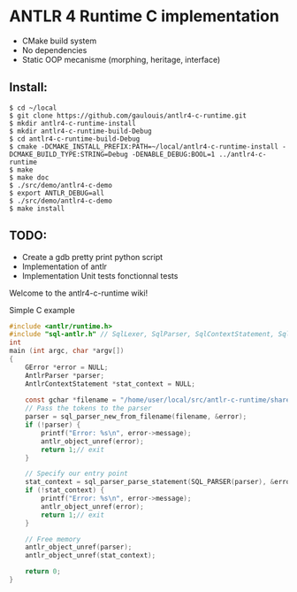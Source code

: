 # ANTLR 4 Runtime C implementation

+ CMake build system
+ No dependencies
+ Static OOP mecanisme (morphing, heritage, interface)

## Install:
```
$ cd ~/local
$ git clone https://github.com/gaulouis/antlr4-c-runtime.git
$ mkdir antlr4-c-runtime-install
$ mkdir antlr4-c-runtime-build-Debug
$ cd antlr4-c-runtime-build-Debug
$ cmake -DCMAKE_INSTALL_PREFIX:PATH=~/local/antlr4-c-runtime-install -DCMAKE_BUILD_TYPE:STRING=Debug -DENABLE_DEBUG:BOOL=1 ../antlr4-c-runtime
$ make
$ make doc
$ ./src/demo/antlr4-c-demo
$ export ANTLR_DEBUG=all
$ ./src/demo/antlr4-c-demo
$ make install
```

## TODO:
+ Create a gdb pretty print python script
+ Implementation of antlr
+ Implementation Unit tests fonctionnal tests


Welcome to the antlr4-c-runtime wiki!

Simple C example
```C
#include <antlr/runtime.h>
#include "sql-antlr.h" // SqlLexer, SqlParser, SqlContextStatement, SqlListener
int
main (int argc, char *argv[])
{
    GError *error = NULL;
    AntlrParser *parser;
    AntlrContextStatement *stat_context = NULL;
    
    const gchar *filename = "/home/user/local/src/antlr-c-runtime/share/scripts/test.sql";    
    // Pass the tokens to the parser
    parser = sql_parser_new_from_filename(filename, &error);
    if (!parser) {
        printf("Error: %s\n", error->message);
        antlr_object_unref(error);
        return 1;// exit
    }

    // Specify our entry point
    stat_context = sql_parser_parse_statement(SQL_PARSER(parser), &error);
    if (!stat_context) {
        printf("Error: %s\n", error->message);
        antlr_object_unref(error);
        return 1;// exit
    }

    // Free memory
    antlr_object_unref(parser);
    antlr_object_unref(stat_context);

    return 0;
}
```
